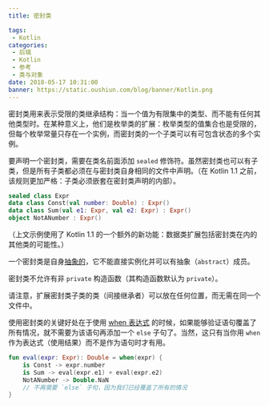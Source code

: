 ```yaml
---
title: 密封类

tags:
 - Kotlin
categories:
 - 后端
 - Kotlin
 - 参考
 - 类与对象
date: 2018-05-17 10:31:00
banner: https://static.oushiun.com/blog/banner/Kotlin.png
---
```


密封类用来表示受限的类继承结构：当一个值为有限集中的类型、而不能有任何其他类型时。在某种意义上，他们是枚举类的扩展：枚举类型的值集合也是受限的，但每个枚举常量只存在一个实例，而密封类的一个子类可以有可包含状态的多个实例。

要声明一个密封类，需要在类名前面添加 `sealed` 修饰符。虽然密封类也可以有子类，但是所有子类都必须在与密封类自身相同的文件中声明。（在 Kotlin 1.1 之前，该规则更加严格：子类必须嵌套在密封类声明的内部）。

<!-- more -->

```kotlin
sealed class Expr
data class Const(val number: Double) : Expr()
data class Sum(val e1: Expr, val e2: Expr) : Expr()
object NotANumber : Expr()
```

（上文示例使用了 Kotlin 1.1 的一个额外的新功能：数据类扩展包括密封类在内的其他类的可能性。）

一个密封类是自身[抽象的](classes.html#抽象类)，它不能直接实例化并可以有抽象（`abstract`）成员。

密封类不允许有非 `private` 构造函数（其构造函数默认为 `private`）。

请注意，扩展密封类子类的类（间接继承者）可以放在任何位置，而无需在同一个文件中。

使用密封类的关键好处在于使用 [when 表达式](control-flow.html#when-表达式) 的时候，如果能够验证语句覆盖了所有情况，就不需要为该语句再添加一个 `else` 子句了。当然，这只有当你用 `when` 作为表达式（使用结果）而不是作为语句时才有用。

```kotlin
fun eval(expr: Expr): Double = when(expr) {
    is Const -> expr.number
    is Sum -> eval(expr.e1) + eval(expr.e2)
    NotANumber -> Double.NaN
    // 不再需要 `else` 子句，因为我们已经覆盖了所有的情况
}
```
